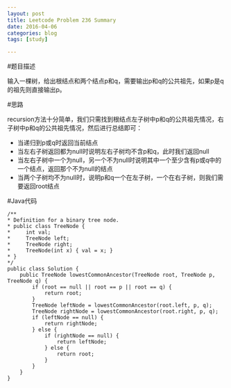 ```yaml
---
layout: post
title: Leetcode Problem 236 Summary
date: 2016-04-06
categories: blog
tags: [study]

---
```


#题目描述

输入一棵树，给出根结点和两个结点p和q，需要输出p和q的公共祖先，如果p是q的祖先则直接输出p。

#思路

recursion方法十分简单，我们只需找到根结点左子树中p和q的公共祖先情况，右子树中p和q的公共祖先情况，然后进行总结即可：

* 当递归到p或q时返回当前结点
* 当左右子树返回都为null时说明左右子树均不含p和q，此时我们返回null
* 当左右子树中一个为null，另一个不为null时说明其中一个至少含有p或q中的一个结点，返回那个不为null的结点
* 当两个子树均不为null时，说明p和q一个在左子树，一个在右子树，则我们需要返回root结点

#Java代码

    /**
 	* Definition for a binary tree node.
 	* public class TreeNode {
 	*     int val;
 	*     TreeNode left;
 	*     TreeNode right;
 	*     TreeNode(int x) { val = x; }
 	* }
 	*/
	public class Solution {
    	public TreeNode lowestCommonAncestor(TreeNode root, TreeNode p, TreeNode q) {
        	if (root == null || root == p || root == q) {
            	return root;
        	}
        	TreeNode leftNode = lowestCommonAncestor(root.left, p, q);
        	TreeNode rightNode = lowestCommonAncestor(root.right, p, q);
        	if (leftNode == null) {
            	return rightNode;
        	} else {
            	if (rightNode == null) {
                	return leftNode;
            	} else {
                	return root;
            	}
        	}
    	}
	}

